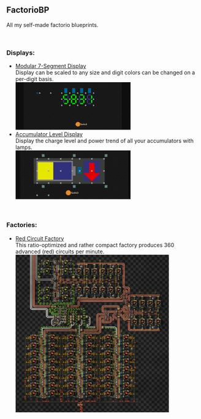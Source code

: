 ## FactorioBP
All my self-made factorio blueprints.

<br>

### Displays:
- [Modular 7-Segment Display](./Displays/Modular-7-Segment-Display/)  
  Display can be scaled to any size and digit colors can be changed on a per-digit basis.  
  <img width="300" src="./Displays/Modular-7-Segment-Display/example2.png" alt="7-Segment Display" />
- [Accumulator Level Display](./Displays/Accumulator-Level-Display/)  
  Display the charge level and power trend of all your accumulators with lamps.  
  <img width="300" src="./Displays/Accumulator-Level-Display/example2.png" alt="Accumulator Level Display" />

<br>

### Factories:
- [Red Circuit Factory](./Factories/Red-Circuits/)  
  This ratio-optimized and rather compact factory produces 360 advanced (red) circuits per minute.  
  <img width="400" src="./Factories/Red-Circuits/image.png" alt="Red Circuit Factory" />